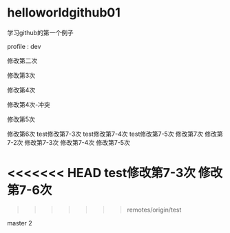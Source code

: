# helloworldgithub01
学习github的第一个例子


profile : dev

修改第二次

修改第3次

修改第4次

修改第4次-冲突

修改第5次

修改第6次
test修改第7-3次
test修改第7-4次
test修改第7-5次
修改第7次
修改第7-2次
修改第7-3次
修改第7-4次
修改第7-5次

<<<<<<< HEAD
test修改第7-3次
修改第7-6次
=======
>>>>>>> remotes/origin/test

master 2

